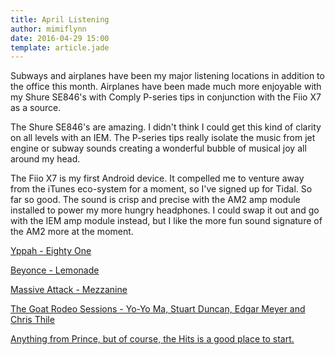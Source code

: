 ```yaml
---
title: April Listening
author: mimiflynn
date: 2016-04-29 15:00
template: article.jade
---
```


Subways and airplanes have been my major listening locations in addition to the office this month. Airplanes have been made much more enjoyable with my Shure SE846's with Comply P-series tips in conjunction with the Fiio X7 as a source.

The Shure SE846's are amazing. I didn't think I could get this kind of clarity on all levels with an IEM. The P-series tips really isolate the music from jet engine or subway sounds creating a wonderful bubble of musical joy all around my head.

The Fiio X7 is my first Android device. It compelled me to venture away from the iTunes eco-system for a moment, so I've signed up for Tidal. So far so good. The sound is crisp and precise with the AM2 amp module installed to power my more hungry headphones. I could swap it out and go with the IEM amp module instead, but I like the more fun sound signature of the AM2 more at the moment.

[Yppah - Eighty One](tidal.com/album/13852891)

[Beyonce - Lemonade](http://tidal.com/playlist/cb4d7b94-b0fd-4e77-b3ae-cdc32138bd53)

[Massive Attack - Mezzanine](https://itun.es/us/vMNlR)

[The Goat Rodeo Sessions - Yo-Yo Ma, Stuart Duncan, Edgar Meyer and Chris Thile](https://itunes.apple.com/us/album/the-goat-rodeo-sessions/id462842867)

[Anything from Prince, but of course, the Hits is a good place to start.](http://tidal.com/album/51245030)

